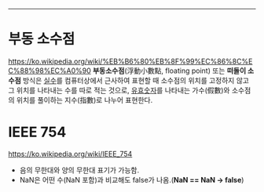 ---
# 부동 소수점
https://ko.wikipedia.org/wiki/%EB%B6%80%EB%8F%99%EC%86%8C%EC%88%98%EC%A0%90
**부동소수점**(浮動小數點, floating point) 또는 **떠돌이 소수점** 방식은 [실수](https://ko.wikipedia.org/wiki/%EC%8B%A4%EC%88%98 "실수")를 컴퓨터상에서 근사하여 표현할 때 소수점의 위치를 고정하지 않고 그 위치를 나타내는 수를 따로 적는 것으로, [유효숫자](https://ko.wikipedia.org/wiki/%EC%9C%A0%ED%9A%A8%EC%88%AB%EC%9E%90 "유효숫자")를 나타내는 가수(假數)와 소수점의 위치를 풀이하는 지수(指數)로 나누어 표현한다.
# IEEE 754
https://ko.wikipedia.org/wiki/IEEE_754
- 음의 무한대와 양의 무한대 표기가 가능함.
- NaN은 어떤 수(NaN 포함)과 비교해도 false가 나옴.(**NaN == NaN -> false**)